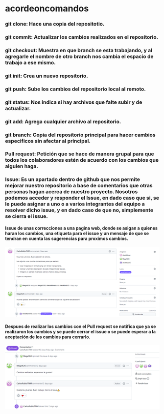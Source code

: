 # acordeoncomandos

### git clone: Hace una copia del repositotio.

### git commit: Actualizar los cambios realizados en el repositorio.

### git checkout: Muestra en que branch se esta trabajando, y al agregarle el nombre de otro branch nos cambia el espacio de trabajo a ese mismo. 

### git init: Crea un nuevo repositorio.

### git push: Sube los cambios del repositorio local al remoto.

### git status: Nos indica si hay archivos que falte subir y de actualizar.

### git add: Agrega cualquier archivo al repositorio.

### git branch: Copia del repositorio principal para hacer cambios especificos sin afectar al principal.

### Pull request: Petición que se hace de manera grupal para que todos los colaboradores estén de acuerdo con los cambios que alguien haga.

### Issue: Es un apartado dentro de github que nos permite mejorar nuestro repositorio a base de comentarios que otras personas hagan acerca de nuestro proyecto. Nosotros podemos acceder y responder el Issue, en dado caso que si, se le puede asignar a uno o a varios integrantes del equipo a resolver dicho issue, y en dado caso de que no, simplemente se cierra el issue.

#### Issue de unas correcciones a una pagina web, donde se asigan a quienes haran los cambios, una etiqueta para el issue y un mensaje de que se tendran en cuenta las sugerencias para proximos cambios.
![Issue de la pratica](https://github.com/Mega1626/acordeoncomandos/blob/c5b311215f2026d66fd9b535cca9d8b8248aaef5/issue.png)

#### Despues de realizar los cambios con el Pull request se notifica que ya se realizaron los cambios y se puede cerrar el issue o se puede esperar a la aceptación de los cambios para cerrarlo.
![Issue de la pratica2](https://github.com/Mega1626/acordeoncomandos/blob/ac9be1e92fa42c6066ac43e0b743a8e99791c9b4/issue2.png)
